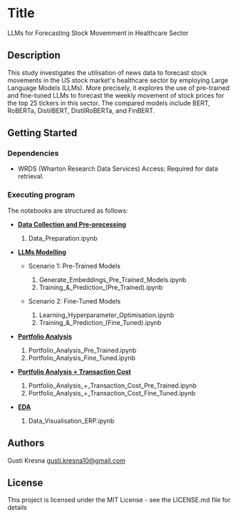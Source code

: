 # Title

LLMs for Forecasting Stock Movemment in Healthcare Sector

## Description

This study investigates the utilisation of news data to forecast stock movements in the US stock market's healthcare sector by employing Large Language Models (LLMs). More precisely, it explores the use of pre-trained and fine-tuned LLMs to forecast the weekly movement of stock prices for the top 25 tickers in this sector. The compared models include BERT, RoBERTa, DistilBERT, DistilRoBERTa, and FinBERT. 

## Getting Started

### Dependencies

* WRDS (Wharton Research Data Services) Access: Required for data retrieval.

### Executing program

The notebooks are structured as follows:

* **[Data Collection and Pre-processing](/notebooks/data-collection-preprocessing/)**
  1. Data_Preparation.ipynb
     
* **[LLMs Modelling](notebooks/llm-modelling/)**
  * Scenario 1: Pre-Trained Models
      1. Generate_Embeddings_Pre_Trained_Models.ipynb
      2. Training_&\_Prediction_(Pre_Trained).ipynb
     
  * Scenario 2: Fine-Tuned Models
      1. Learning_Hyperparameter_Optimisation.ipynb
      2. Training_&\_Prediction_(Fine_Tuned).ipynb

* **[Portfolio Analysis](notebooks/portfolio-analysis)**
  1. Portfolio_Analysis_Pre_Trained.ipynb
  2. Portfolio_Analysis_Fine_Tuned.ipynb

* **[Portfolio Analysis + Transaction Cost](notebooks/portfolio-analysis-transaction-cost)**
  1. Portfolio_Analysis_+_Transaction_Cost_Pre_Trained.ipynb
  2. Portfolio_Analysis_+_Transaction_Cost_Fine_Tuned.ipynb

* **[EDA](notebooks/eda/)**
  1. Data_Visualisation_ERP.ipynb

## Authors

Gusti Kresna
gusti.kresna10@gmail.com


## License

This project is licensed under the MIT License - see the LICENSE.md file for details
